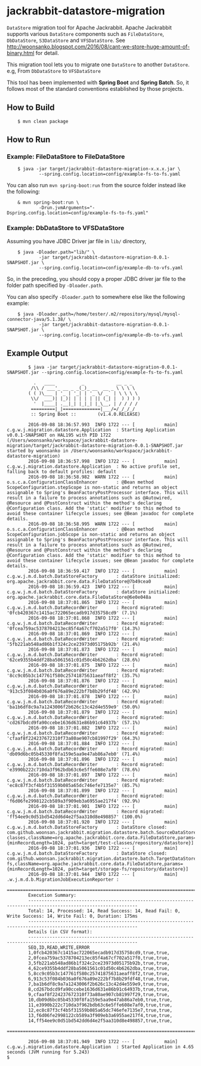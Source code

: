 # jackrabbit-datastore-migration

```DataStore``` migration tool for Apache Jackrabbit.
Apache Jackrabbit supports various ```DataStore``` components such as ```FileDataStore```, ```DbDataStore```,
```S3DataStore``` and ```VFSDataStore```.
See http://woonsanko.blogspot.com/2016/08/cant-we-store-huge-amount-of-binary.html for detail.

This migration tool lets you to migrate one ```DataStore``` to another ```DataStore```. e.g, From ```DbDataStore``` to ```VFSDataStore```

This tool has been implemented with **Spring Boot** and **Spring Batch**.
So, it follows most of the standard conventions established by those projects.

## How to Build

        $ mvn clean package

## How to Run

### Example: FileDataStore to FileDataStore

        $ java -jar target/jackrabbit-datastore-migration-x.x.x.jar \
                --spring.config.location=config/example-fs-to-fs.yaml

You can also run `mvn spring-boot:run` from the source folder instead like the following:

        & mvn spring-boot:run \
                -Drun.jvmArguments="-Dspring.config.location=config/example-fs-to-fs.yaml"

### Example: DbDataStore to VFSDataStore

Assuming you have JDBC Driver jar file in ```lib/``` directory,

        $ java -Dloader.path="lib/" \
                -jar target/jackrabbit-datastore-migration-0.0.1-SNAPSHOT.jar \
                --spring.config.location=config/example-db-to-vfs.yaml

So, in the preceding, you should copy a proper JDBC driver jar file to the folder path
specified by ```-Dloader.path```.

You can also specify ```-Dloader.path``` to somewhere else like the following example:

        $ java -Dloader.path=/home/tester/.m2/repository/mysql/mysql-connector-java/5.1.38/ \
                -jar target/jackrabbit-datastore-migration-0.0.1-SNAPSHOT.jar \
                --spring.config.location=config/example-db-to-vfs.yaml

## Example Output

```
        $ java -jar target/jackrabbit-datastore-migration-0.0.1-SNAPSHOT.jar --spring.config.location=config/example-fs-to-fs.yaml
        
          .   ____          _            __ _ _
         /\\ / ___'_ __ _ _(_)_ __  __ _ \ \ \ \
        ( ( )\___ | '_ | '_| | '_ \/ _` | \ \ \ \
         \\/  ___)| |_)| | | | | || (_| |  ) ) ) )
          '  |____| .__|_| |_|_| |_\__, | / / / /
         =========|_|==============|___/=/_/_/_/
         :: Spring Boot ::        (v1.4.0.RELEASE)
        
        2016-09-08 18:36:57.993  INFO 1722 --- [           main] c.g.w.j.migration.datastore.Application  : Starting Application v0.0.1-SNAPSHOT on HAL195 with PID 1722 (/Users/woonsanko/workspace/jackrabbit-datastore-migration/target/jackrabbit-datastore-migration-0.0.1-SNAPSHOT.jar started by woonsanko in /Users/woonsanko/workspace/jackrabbit-datastore-migration)
        2016-09-08 18:36:57.998  INFO 1722 --- [           main] c.g.w.j.migration.datastore.Application  : No active profile set, falling back to default profiles: default
        2016-09-08 18:36:58.982  WARN 1722 --- [           main] o.s.c.a.ConfigurationClassEnhancer       : @Bean method ScopeConfiguration.stepScope is non-static and returns an object assignable to Spring's BeanFactoryPostProcessor interface. This will result in a failure to process annotations such as @Autowired, @Resource and @PostConstruct within the method's declaring @Configuration class. Add the 'static' modifier to this method to avoid these container lifecycle issues; see @Bean javadoc for complete details.
        2016-09-08 18:36:58.995  WARN 1722 --- [           main] o.s.c.a.ConfigurationClassEnhancer       : @Bean method ScopeConfiguration.jobScope is non-static and returns an object assignable to Spring's BeanFactoryPostProcessor interface. This will result in a failure to process annotations such as @Autowired, @Resource and @PostConstruct within the method's declaring @Configuration class. Add the 'static' modifier to this method to avoid these container lifecycle issues; see @Bean javadoc for complete details.
        2016-09-08 18:36:59.417  INFO 1722 --- [           main] c.g.w.j.m.d.batch.DataStoreFactory       : dataStore initialized: org.apache.jackrabbit.core.data.FileDataStore@7b49cea0
        2016-09-08 18:36:59.423  INFO 1722 --- [           main] c.g.w.j.m.d.batch.DataStoreFactory       : dataStore initialized: org.apache.jackrabbit.core.data.FileDataStore@6e0e048a
        2016-09-08 18:37:01.865  INFO 1722 --- [           main] c.g.w.j.m.d.batch.DataRecordWriter       : Record migrated: '0fcb420367c1415ac722065ecadb917d35758cd9' (7.1%)
        2016-09-08 18:37:01.868  INFO 1722 --- [           main] c.g.w.j.m.d.batch.DataRecordWriter       : Record migrated: '0fcea759ac5378704213ec85f4a67cf702a517f0' (14.3%)
        2016-09-08 18:37:01.869  INFO 1722 --- [           main] c.g.w.j.m.d.batch.DataRecordWriter       : Record migrated: '5fb221ab548ad86b1f324c2ce23973d05175b92b' (21.4%)
        2016-09-08 18:37:01.873  INFO 1722 --- [           main] c.g.w.j.m.d.batch.DataRecordWriter       : Record migrated: '62ce9355b4ddf28ba5061561c01d50c4b6262dba' (28.6%)
        2016-09-08 18:37:01.875  INFO 1722 --- [           main] c.g.w.j.m.d.batch.DataRecordWriter       : Record migrated: '8cc9c05b3c147761f580c25741875631aeaff8f2' (35.7%)
        2016-09-08 18:37:01.876  INFO 1722 --- [           main] c.g.w.j.m.d.batch.DataRecordWriter       : Record migrated: '913c53f084b036a0f676a89e222bf7b8b29fdf48' (42.9%)
        2016-09-08 18:37:01.878  INFO 1722 --- [           main] c.g.w.j.m.d.batch.DataRecordWriter       : Record migrated: 'ba1b6df8c9a7a1243006f2b626c13c42d4e559e9' (50.0%)
        2016-09-08 18:37:01.879  INFO 1722 --- [           main] c.g.w.j.m.d.batch.DataRecordWriter       : Record migrated: 'cd267bdcd9fa90ccebe1636d631e86b91c64937b' (57.1%)
        2016-09-08 18:37:01.882  INFO 1722 --- [           main] c.g.w.j.m.d.batch.DataRecordWriter       : Record migrated: 'cfaaf8f224237672310f73a80ae907cb81997f29' (64.3%)
        2016-09-08 18:37:01.884  INFO 1722 --- [           main] c.g.w.j.m.d.batch.DataRecordWriter       : Record migrated: 'db09d6bc05b45330f8fa159e5aa9e47ab86a7eb0' (71.4%)
        2016-09-08 18:37:01.896  INFO 1722 --- [           main] c.g.w.j.m.d.batch.DataRecordWriter       : Record migrated: 'e3990b222c710da3f962bdb63c6e5ffe608e7af0' (78.6%)
        2016-09-08 18:37:01.897  INFO 1722 --- [           main] c.g.w.j.m.d.batch.DataRecordWriter       : Record migrated: 'ec8c87f3cf4b5f31559b085a65dc746efe7135e7' (85.7%)
        2016-09-08 18:37:01.899  INFO 1722 --- [           main] c.g.w.j.m.d.batch.DataRecordWriter       : Record migrated: 'f6d06fe2998122cb589a3f909eb3a6955ae217f4' (92.9%)
        2016-09-08 18:37:01.901  INFO 1722 --- [           main] c.g.w.j.m.d.batch.DataRecordWriter       : Record migrated: 'ff54ee9c0d51bd542dd6d4e2f5aa310d8e498857' (100.0%)
        2016-09-08 18:37:01.920  INFO 1722 --- [           main] c.g.w.j.m.d.batch.DataStoreFactory       : DataStore closed: com.github.woonsan.jackrabbit.migration.datastore.batch.SourceDataStoreConfiguration@15aab8c6[homeDir=target/test-classes,className=org.apache.jackrabbit.core.data.FileDataStore,params={minRecordLength=1024, path=target/test-classes/repository/datastore}]
        2016-09-08 18:37:01.936  INFO 1722 --- [           main] c.g.w.j.m.d.batch.DataStoreFactory       : DataStore closed: com.github.woonsan.jackrabbit.migration.datastore.batch.TargetDataStoreConfiguration@33990a0c[homeDir=target/storage-fs,className=org.apache.jackrabbit.core.data.FileDataStore,params={minRecordLength=1024, path=target/storage-fs/repository/datastore}]
        2016-09-08 18:37:01.944  INFO 1722 --- [           main] .w.j.m.d.b.MigrationJobExecutionReporter : 
        ===============================================================================================================
        Execution Summary:
        ---------------------------------------------------------------------------------------------------------------
        Total: 14, Processed: 14, Read Success: 14, Read Fail: 0, Write Success: 14, Write Fail: 0, Duration: 175ms
        ---------------------------------------------------------------------------------------------------------------
        Details (in CSV format):
        ---------------------------------------------------------------------------------------------------------------
        SEQ,ID,READ,WRITE,ERROR
        1,0fcb420367c1415ac722065ecadb917d35758cd9,true,true,
        2,0fcea759ac5378704213ec85f4a67cf702a517f0,true,true,
        3,5fb221ab548ad86b1f324c2ce23973d05175b92b,true,true,
        4,62ce9355b4ddf28ba5061561c01d50c4b6262dba,true,true,
        5,8cc9c05b3c147761f580c25741875631aeaff8f2,true,true,
        6,913c53f084b036a0f676a89e222bf7b8b29fdf48,true,true,
        7,ba1b6df8c9a7a1243006f2b626c13c42d4e559e9,true,true,
        8,cd267bdcd9fa90ccebe1636d631e86b91c64937b,true,true,
        9,cfaaf8f224237672310f73a80ae907cb81997f29,true,true,
        10,db09d6bc05b45330f8fa159e5aa9e47ab86a7eb0,true,true,
        11,e3990b222c710da3f962bdb63c6e5ffe608e7af0,true,true,
        12,ec8c87f3cf4b5f31559b085a65dc746efe7135e7,true,true,
        13,f6d06fe2998122cb589a3f909eb3a6955ae217f4,true,true,
        14,ff54ee9c0d51bd542dd6d4e2f5aa310d8e498857,true,true,
        ===============================================================================================================
        
        2016-09-08 18:37:01.949  INFO 1722 --- [           main] c.g.w.j.migration.datastore.Application  : Started Application in 4.65 seconds (JVM running for 5.243)
$ 
```
